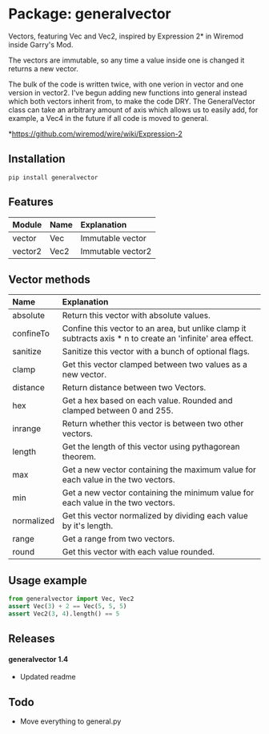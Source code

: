 # Package: generalvector
Vectors, featuring Vec and Vec2, inspired by Expression 2* in Wiremod inside Garry's Mod. 

The vectors are immutable, so any time a value inside one is changed it returns a new vector.

The bulk of the code is written twice, with one verion in vector and one version in vector2. I've begun adding new functions into general instead which both vectors inherit from, to make the code DRY. The GeneralVector class can take an arbitrary amount of axis which allows us to easily add, for example, a Vec4 in the future if all code is moved to general.

*https://github.com/wiremod/wire/wiki/Expression-2


## Installation
```
pip install generalvector
```

## Features
| Module   | Name   | Explanation       |
|:---------|:-------|:------------------|
| vector   | Vec    | Immutable vector  |
| vector2  | Vec2   | Immutable vector2 |

## Vector methods
| Name       | Explanation                                                                                                 |
|:-----------|:------------------------------------------------------------------------------------------------------------|
| absolute   | Return this vector with absolute values.                                                                    |
| confineTo  | Confine this vector to an area, but unlike clamp it subtracts axis * n to create an 'infinite' area effect. |
| sanitize   | Sanitize this vector with a bunch of optional flags.                                                        |
| clamp      | Get this vector clamped between two values as a new vector.                                                 |
| distance   | Return distance between two Vectors.                                                                        |
| hex        | Get a hex based on each value. Rounded and clamped between 0 and 255.                                       |
| inrange    | Return whether this vector is between two other vectors.                                                    |
| length     | Get the length of this vector using pythagorean theorem.                                                    |
| max        | Get a new vector containing the maximum value for each value in the two vectors.                            |
| min        | Get a new vector containing the minimum value for each value in the two vectors.                            |
| normalized | Get this vector normalized by dividing each value by it's length.                                           |
| range      | Get a range from two vectors.                                                                               |
| round      | Get this vector with each value rounded.                                                                    |

## Usage example
```python
from generalvector import Vec, Vec2
assert Vec(3) + 2 == Vec(5, 5, 5)
assert Vec2(3, 4).length() == 5
```

## Releases
#### generalvector 1.4
 * Updated readme

## Todo
 * Move everything to general.py